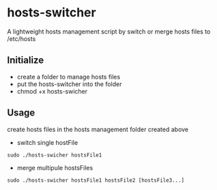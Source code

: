 # hosts-switcher
A lightweight hosts management script by switch or merge hosts files to /etc/hosts
## Initialize 
- create a folder to manage hosts files
- put the hosts-switcher into the folder
- chmod +x hosts-swicher
## Usage
create hosts files in the hosts management folder created above
- switch single hostFile
```
sudo ./hosts-swicher hostsFile1
```
- merge multipule hostsFiles
```
sudo ./hosts-swicher hostsFile1 hostsFile2 [hostsFile3...]
```
